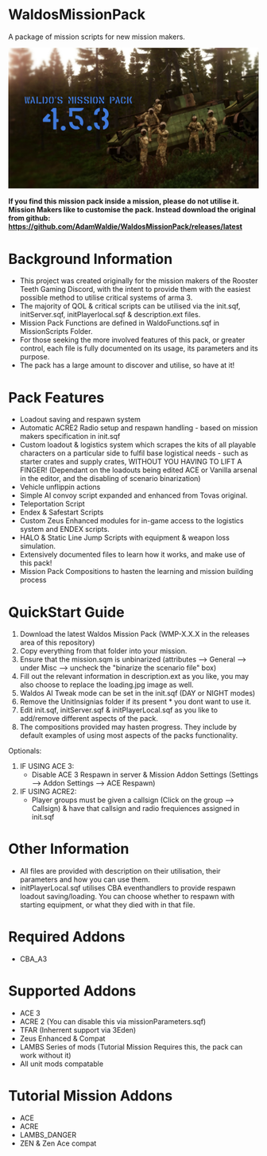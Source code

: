 # WaldosMissionPack
A package of mission scripts for new mission makers.

![alt text](https://github.com/AdamWaldie/WaldosMissionPack/blob/main/Pictures/loading.jpg?raw=true)

**If you find this mission pack inside a mission, please do not utilise it. Mission Makers like to customise the pack. Instead download the original from github: https://github.com/AdamWaldie/WaldosMissionPack/releases/latest**

# Background Information
- This project was created originally for the mission makers of the Rooster Teeth Gaming Discord, with the intent to provide them with the easiest possible method 
to utilise critical systems of arma 3.
- The majority of QOL & critical scripts can be utilised via the init.sqf, initServer.sqf, initPlayerlocal.sqf & description.ext files.
- Mission Pack Functions are defined in WaldoFunctions.sqf in MissionScripts Folder.
- For those seeking the more involved features of this pack, or greater control, each file is fully documented on its usage, its parameters and its purpose. 
- The pack has a large amount to discover and utilise, so have at it!

# Pack Features
- Loadout saving and respawn system
- Automatic ACRE2 Radio setup and respawn handling - based on mission makers specification in init.sqf
- Custom loadout & logistics system which scrapes the kits of all playable characters on a particular side to fulfil base logistical needs - such as starter crates and supply crates, WITHOUT YOU HAVING TO LIFT A FINGER! (Dependant on the loadouts being edited ACE or Vanilla arsenal in the editor, and the disabling of scenario binarization)
- Vehicle unflippin actions
- Simple AI convoy script expanded and enhanced from Tovas original.
- Teleportation Script
- Endex & Safestart Scripts
- Custom Zeus Enhanced modules for in-game access to the logistics system and ENDEX scripts.
- HALO & Static Line Jump Scripts with equipment & weapon loss simulation.
- Extensively documented files to learn how it works, and make use of this pack!
- Mission Pack Compositions to hasten the learning and mission building process


# QuickStart Guide
1. Download the latest Waldos Mission Pack (WMP-X.X.X in the releases area of this repository)
2. Copy everything from that folder into your mission.
3. Ensure that the mission.sqm is unbinarized  (attributes --> General --> under Misc --> uncheck the "binarize the scenario file" box)
4. Fill out the relevant information in description.ext as you like, you may also choose to replace the loading.jpg image as well.
5. Waldos AI Tweak mode can be set in the init.sqf (DAY or NIGHT modes)
6. Remove the UnitInsignias folder if its present * you dont want to use it.
7. Edit init.sqf, initServer.sqf & initPlayerLocal.sqf as you like to add/remove different aspects of the pack.
8. The compositions provided may hasten progress. They include by default examples of using most aspects of the packs functionality.

Optionals:
1. IF USING ACE 3:
   - Disable ACE 3 Respawn in server & Mission Addon Settings (Settings --> Addon Settings --> ACE Respawn)
2. IF USING ACRE2: 
   - Player groups must be given a callsign (Click on the group --> Callsign) & have that callsign and radio frequiences assigned in init.sqf

# Other Information
- All files are provided with description on their utilisation, their parameters and how you can use them.
- initPlayerLocal.sqf utilises CBA eventhandlers to provide respawn loadout saving/loading. You can choose whether to respawn with starting equipment, or what they died with in that file.

# Required Addons
- CBA_A3

# Supported Addons
- ACE 3
- ACRE 2 (You can disable this via missionParameters.sqf)
- TFAR (Inherrent support via 3Eden)
- Zeus Enhanced & Compat
- LAMBS Series of mods (Tutorial Mission Requires this, the pack can work without it)
- All unit mods compatable

# Tutorial Mission Addons
- ACE
- ACRE
- LAMBS_DANGER
- ZEN & Zen Ace compat